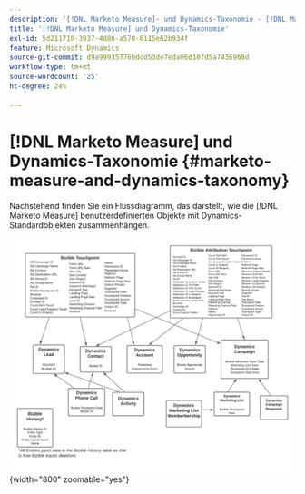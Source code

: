 ```yaml
---
description: '[!DNL Marketo Measure]- und Dynamics-Taxonomie - [!DNL Marketo Measure]'
title: '[!DNL Marketo Measure] und Dynamics-Taxonomie'
exl-id: 5d211710-3937-4d86-a570-8115e62b934f
feature: Microsoft Dynamics
source-git-commit: d9a99935776bdcd53de7eda06d10fd5a7436968d
workflow-type: tm+mt
source-wordcount: '25'
ht-degree: 24%

---
```


# [!DNL Marketo Measure] und Dynamics-Taxonomie {#marketo-measure-and-dynamics-taxonomy}

Nachstehend finden Sie ein Flussdiagramm, das darstellt, wie die [!DNL Marketo Measure] benutzerdefinierten Objekte mit Dynamics-Standardobjekten zusammenhängen.
 

![](assets/marketo-measure-and-dynamics-taxonomy-1.png){width="800" zoomable="yes"}
